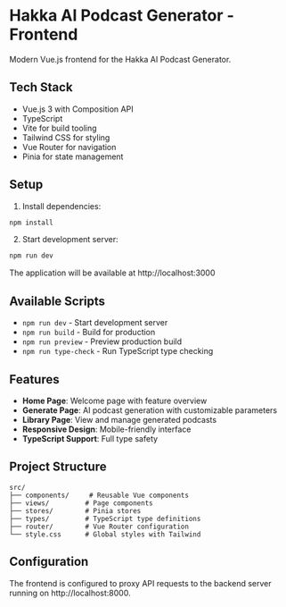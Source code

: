 # Hakka AI Podcast Generator - Frontend

Modern Vue.js frontend for the Hakka AI Podcast Generator.

## Tech Stack

- Vue.js 3 with Composition API
- TypeScript
- Vite for build tooling
- Tailwind CSS for styling
- Vue Router for navigation
- Pinia for state management

## Setup

1. Install dependencies:
```bash
npm install
```

2. Start development server:
```bash
npm run dev
```

The application will be available at http://localhost:3000

## Available Scripts

- `npm run dev` - Start development server
- `npm run build` - Build for production
- `npm run preview` - Preview production build
- `npm run type-check` - Run TypeScript type checking

## Features

- **Home Page**: Welcome page with feature overview
- **Generate Page**: AI podcast generation with customizable parameters
- **Library Page**: View and manage generated podcasts
- **Responsive Design**: Mobile-friendly interface
- **TypeScript Support**: Full type safety

## Project Structure

```
src/
├── components/     # Reusable Vue components
├── views/         # Page components
├── stores/        # Pinia stores
├── types/         # TypeScript type definitions
├── router/        # Vue Router configuration
└── style.css      # Global styles with Tailwind
```

## Configuration

The frontend is configured to proxy API requests to the backend server running on http://localhost:8000.